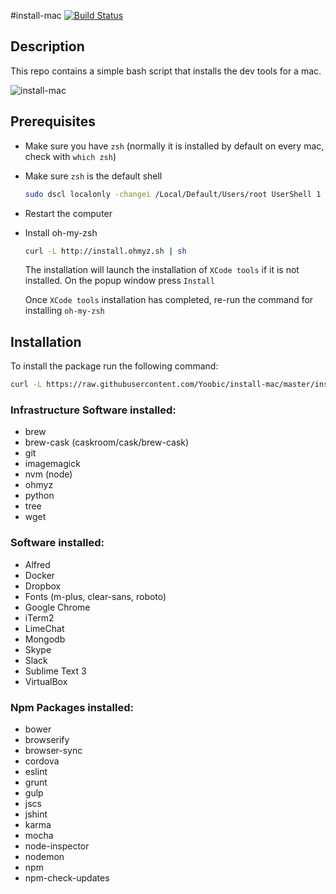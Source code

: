 #install-mac
[![Build Status](https://travis-ci.org/Yoobic/install-mac.svg?branch=master)](https://travis-ci.org/Yoobic/install-mac)

## Description
This repo contains a simple bash script that installs the dev tools for a mac.

![install-mac](https://cloud.githubusercontent.com/assets/4806944/5983453/368a062e-a8d6-11e4-873a-29f303efcbf6.png)

## Prerequisites
* Make sure you have `zsh` (normally it is installed by default on every mac, check with `which zsh`)
* Make sure `zsh` is the default shell
  
    ```bash
    sudo dscl localonly -changei /Local/Default/Users/root UserShell 1 $(which zsh)
    ```
* Restart the computer
* Install oh-my-zsh

    ```bash
    curl -L http://install.ohmyz.sh | sh
    ```

    The installation will launch the installation of `XCode tools` if it is not installed. On the popup window press `Install` 

    Once `XCode tools` installation has completed, re-run the command for installing `oh-my-zsh`

## Installation
To install the package run the following command:
```bash
curl -L https://raw.githubusercontent.com/Yoobic/install-mac/master/install.sh | sh
```

### Infrastructure Software installed:
* brew
* brew-cask (caskroom/cask/brew-cask)
* git
* imagemagick
* nvm (node)
* ohmyz
* python
* tree
* wget

### Software installed:
* Alfred
* Docker
* Dropbox
* Fonts (m-plus, clear-sans, roboto)
* Google Chrome
* iTerm2
* LimeChat
* Mongodb
* Skype
* Slack
* Sublime Text 3
* VirtualBox

### Npm Packages installed:
* bower
* browserify
* browser-sync
* cordova
* eslint
* grunt
* gulp
* jscs
* jshint
* karma
* mocha
* node-inspector
* nodemon
* npm
* npm-check-updates


